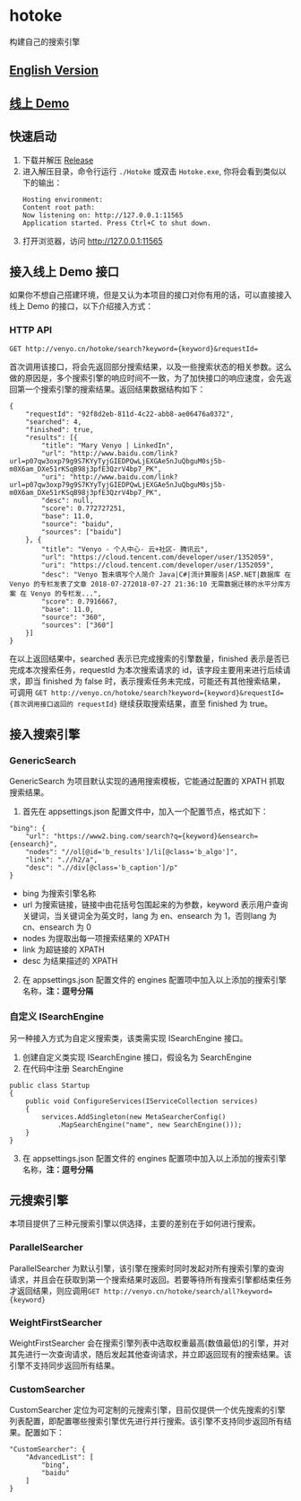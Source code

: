 # hotoke
构建自己的搜索引擎

## [English Version](README.md)

## [线上 Demo](http://venyo.cn/hotoke/)

## 快速启动

1. 下载并解压 [Release](https://github.com/venyowong/hotoke/releases)
2. 进入解压目录，命令行运行 `./Hotoke` 或双击 `Hotoke.exe`, 你将会看到类似以下的输出：
    ```
    Hosting environment: 
    Content root path: 
    Now listening on: http://127.0.0.1:11565
    Application started. Press Ctrl+C to shut down.
    ```
3. 打开浏览器，访问 http://127.0.0.1:11565

## 接入线上 Demo 接口

如果你不想自己搭建环境，但是又认为本项目的接口对你有用的话，可以直接接入线上 Demo 的接口，以下介绍接入方式：

### HTTP API

`GET http://venyo.cn/hotoke/search?keyword={keyword}&requestId=`

首次调用该接口，将会先返回部分搜索结果，以及一些搜索状态的相关参数。这么做的原因是，多个搜索引擎的响应时间不一致，为了加快接口的响应速度，会先返回第一个搜索引擎的搜索结果。返回结果数据结构如下：
```
{
	"requestId": "92f8d2eb-811d-4c22-abb8-ae06476a0372",
	"searched": 4,
	"finished": true,
	"results": [{
		"title": "Mary Venyo | LinkedIn",
		"url": "http://www.baidu.com/link?url=p07qw3oxp79g9S7KYyTyjGIEDPQwLjEXGAe5nJuQbguM0sj5b-m0X6am_DXe51rKSqB98j3pfE3QzrV4bp7_PK",
		"uri": "http://www.baidu.com/link?url=p07qw3oxp79g9S7KYyTyjGIEDPQwLjEXGAe5nJuQbguM0sj5b-m0X6am_DXe51rKSqB98j3pfE3QzrV4bp7_PK",
		"desc": null,
		"score": 0.772727251,
		"base": 11.0,
		"source": "baidu",
		"sources": ["baidu"]
	}, {
		"title": "Venyo - 个人中心- 云+社区- 腾讯云",
		"url": "https://cloud.tencent.com/developer/user/1352059",
		"uri": "https://cloud.tencent.com/developer/user/1352059",
		"desc": "Venyo 暂未填写个人简介 Java|C#|流计算服务|ASP.NET|数据库 在 Venyo 的专栏发表了文章 2018-07-272018-07-27 21:36:10 无需数据迁移的水平分库方案 在 Venyo 的专栏发...",
		"score": 0.7916667,
		"base": 11.0,
		"source": "360",
		"sources": ["360"]
	}]
}
```
在以上返回结果中，searched 表示已完成搜索的引擎数量，finished 表示是否已完成本次搜索任务，requestId 为本次搜索请求的 id，该字段主要用来进行后续请求，即当 finished 为 false 时，表示搜索任务未完成，可能还有其他搜索结果，可调用
`GET http://venyo.cn/hotoke/search?keyword={keyword}&requestId={首次调用接口返回的 requestId}`
继续获取搜索结果，直至 finished 为 true。

## 接入搜索引擎

### GenericSearch

GenericSearch 为项目默认实现的通用搜索模板，它能通过配置的 XPATH 抓取搜索结果。

1. 首先在 appsettings.json 配置文件中，加入一个配置节点，格式如下：
```
"bing": {
    "url": "https://www2.bing.com/search?q={keyword}&ensearch={ensearch}",
    "nodes": "//ol[@id='b_results']/li[@class='b_algo']",
    "link": ".//h2/a",
    "desc": ".//div[@class='b_caption']/p"
}
```
- bing 为搜索引擎名称
- url 为搜索链接，链接中由花括号包围起来的为参数，keyword 表示用户查询关键词，当关键词全为英文时，lang 为 en、ensearch 为 1，否则lang 为 cn、ensearch 为 0
- nodes 为提取出每一项搜索结果的 XPATH
- link 为超链接的 XPATH
- desc 为结果描述的 XPATH

2. 在 appsettings.json 配置文件的 engines 配置项中加入以上添加的搜索引擎名称，**注：逗号分隔**

### 自定义 ISearchEngine

另一种接入方式为自定义搜索类，该类需实现 ISearchEngine 接口。

1. 创建自定义类实现 ISearchEngine 接口，假设名为 SearchEngine
2. 在代码中注册 SearchEngine
```
public class Startup
{
    public void ConfigureServices(IServiceCollection services)
    {
        services.AddSingleton(new MetaSearcherConfig()
            .MapSearchEngine("name", new SearchEngine()));
    }
}
```
3. 在 appsettings.json 配置文件的 engines 配置项中加入以上添加的搜索引擎名称，**注：逗号分隔**

## 元搜索引擎

本项目提供了三种元搜索引擎以供选择，主要的差别在于如何进行搜索。

### ParallelSearcher

ParallelSearcher 为默认引擎，该引擎在搜索时同时发起对所有搜索引擎的查询请求，并且会在获取到第一个搜索结果时返回。若要等待所有搜索引擎都结束任务才返回结果，则应调用`GET http://venyo.cn/hotoke/search/all?keyword={keyword}`

### WeightFirstSearcher

WeightFirstSearcher 会在搜索引擎列表中选取权重最高(数值最低)的引擎，并对其先进行一次查询请求，随后发起其他查询请求，并立即返回现有的搜索结果。该引擎不支持同步返回所有结果。

### CustomSearcher

CustomSearcher 定位为可定制的元搜索引擎，目前仅提供一个优先搜索的引擎列表配置，即配置哪些搜索引擎优先进行并行搜索。该引擎不支持同步返回所有结果。配置如下：
```
"CustomSearcher": {
    "AdvancedList": [
        "bing",
        "baidu"
    ]
}
```